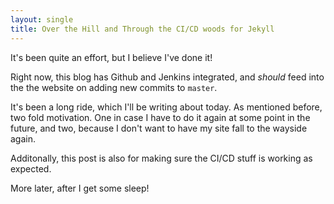 ```yaml
---
layout: single
title: Over the Hill and Through the CI/CD woods for Jekyll
---
```


It's been quite an effort, but I believe I've done it!

Right now, this blog has Github and Jenkins integrated, and _should_ feed into the the website on adding new commits to `master`.

It's been a long ride, which I'll be writing about today. As mentioned before, two fold motivation. One in case I have to do it again at some point in the future, and two, because I don't want to have my site fall to the wayside again.

Additonally, this post is also for making sure the CI/CD stuff is working as expected.

More later, after I get some sleep!
